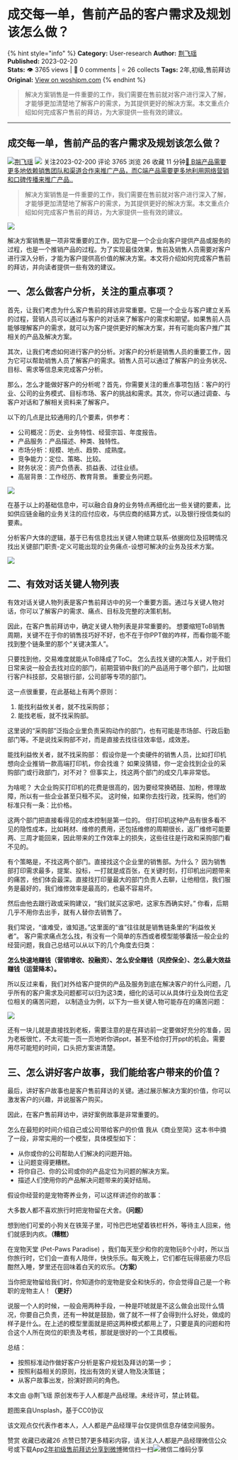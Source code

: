 # 成交每一单，售前产品的客户需求及规划该怎么做？
{% hint style="info" %}
**Category:** User-research
**Author:** [荆飞瑶](https://www.woshipm.com/u/120877)
**Published:** 2023-02-20  
**Stats:** 👁️ 3765 views | 💬 0 comments | ⭐ 26 collects
**Tags:** 2年,初级,售前拜访
**Original:** [View on woshipm.com](https://www.woshipm.com/user-research/5758645.html)
{% endhint %}
> 解决方案销售是一件重要的工作，我们需要在售前就对客户进行深入了解，才能够更加清楚地了解客户的需求，为其提供更好的解决方案。本文重点介绍如何完成客户售前的拜访，为大家提供一些有效的建议。

---

## 成交每一单，售前产品的客户需求及规划该怎么做？

[![](https://image.woshipm.com/wp-files/2022/01/GgDnEtnhHEdmHQTG0cnE.jpg!/both/72x72)](https://www.woshipm.com/u/120877)[荆飞瑶](https://www.woshipm.com/u/120877) ![](https://static.woshipm.com/tag/1101_1@2x.png) 关注2023-02-200 评论 3765 浏览 26 收藏 11 分钟[🔗 B端产品需要更多地依赖销售团队和渠道合作来推广产品，而C端产品需要更多地利用网络营销和口碑传播来推广产品..](https://ke.qidianla.com/courses/bcpm)

> 解决方案销售是一件重要的工作，我们需要在售前就对客户进行深入了解，才能够更加清楚地了解客户的需求，为其提供更好的解决方案。本文重点介绍如何完成客户售前的拜访，为大家提供一些有效的建议。

![](https://image.woshipm.com/wp-files/2023/02/02SQw2mA8Etb2iHdKMWo.jpg)

解决方案销售是一项非常重要的工作，因为它是一个企业向客户提供产品或服务的过程，也是一个推销产品的过程。为了实现最佳效果，售前及销售人员需要对客户进行深入分析，才能为客户提供高价值的解决方案。本文将介绍如何完成客户售前的拜访，并向读者提供一些有效的建议。

## 一、怎么做客户分析，关注的重点事项？

首先，让我们考虑为什么客户售前的拜访非常重要。它是一个企业与客户建立关系的过程，营销人员可以通过与客户的对话来了解客户的需求和期望。如果售前人员能够理解客户的需求，就可以为客户提供更好的解决方案，并有可能向客户推广其相关的产品及解决方案。

其次，让我们考虑如何进行客户的分析。对客户的分析是销售人员的重要工作，因为它可以帮助销售人员了解客户的需求。销售人员可以通过了解客户的业务状况、目标、需求等信息来完成客户分析。

那么，怎么才能做好客户的分析呢？首先，你需要关注的重点事项包括：客户的行业、公司的业务模式、目标市场、客户的挑战和需求。其次，你可以通过调查、与客户对话和了解相关资料来了解客户。

以下的几点是比较通用的几个要素，供参考：

*   公司概况：历史、业务特性、经营宗旨、年度报告。
*   产品服务：产品描述、种类、独特性。
*   市场分析：规模、地点、趋势、成熟度。
*   竞争能力：定位、策略、比较。
*   财务状况：资产负债表、损益表、过往业绩。
*   高层背景：工作经历、教育背景。 重要业务问题。

![](https://image.woshipm.com/wp-files/2023/02/CfZQGjGkaeoWnFosQRYX.png)

在基于以上的基础信息中，可以融合自身的业务特点再细化出一些关键的要素，比如供应链金融的业务关注的应付应收，与供应商的结算方式，以及银行授信类似的要素。

分析客户大体的逻辑，基于已有信息找出关键人物建立联系-依据岗位及招聘情况找出关键部门职责-定义可能出现的业务痛点-设想可解决的业务及技术方案。

![](https://image.woshipm.com/wp-files/2023/02/mE0Q890dScYj5dOQbvDN.png)

## 二、有效对话关键人物列表

有效对话关键人物列表是客户售前拜访中的另一个重要方面。通过与关键人物对话，你可以了解客户的需求、痛点、目标及完整的决策机制。

因此，在客户售前拜访中，确定关键人物列表是非常重要的。 想要缩短ToB销售周期，关键不在于你的销售技巧好不好，也不在于你PPT做的咋样，而看你能不能找到整个链条里的那个“关键决策人”。

只要找到他，交易难度就能从ToB降成了ToC。 怎么去找关键的决策人，对于我们日常来说一般会去找对应的部门，前期营销中我们的产品适用于哪个部门，比如银行客户科技部，交易银行部，公司部等专项的部门。

这一点很重要，在此基础上有两个原则：

1.  能找利益攸关者，就不找采购部；
2.  能找老板，就不找采购部。

这里说的“采购部”泛指企业里负责采购动作的部门，也有可能是市场部、行政后勤部门等。不是说找采购部不对，而是直接去找往往效率低，成效差。

能找利益攸关者，就不找采购部： 假设你是一个卖硬件的销售人员，比如打印机 想向企业推销一款高端打印机，你会找谁？ 如果没猜错，你一定会找到企业的采购部门或行政部门，对不对？ 但事实上，找这两个部门的成交几率非常低。

为啥呢？ 大企业购买打印机的花费是很高的，因为要经常换硒鼓、加粉，修理故障，所以有一些企业甚至只租不买。 这时候，如果你去找行政，找采购，他们的标准只有一条：比价格。

这两个部门把直接看得见的成本控制是第一位的。 但打印机这种产品有很多看不见的隐性成本，比如耗材、维修的费用，还包括维修的周期很长，返厂维修可能要两、三周才能回来，因此带来的工作效率上的损失，这些往往是行政和采购部门看不见的。

有个策略是，不找这两个部门。直接找这个企业里的销售部。为什么？ 因为销售部打印需求最多，提案、投标，一打就是成百张，在关键时刻，打印机出问题带来的痛苦，他们体会最深。直接找打印量最大的部门负责人去聊，让他相信，我们服务是最好的，我们维修效率是最高的，也最不容易坏。

然后由他去跟行政或采购建议，“我们就买这家吧，这家东西确实好。” 你看，后期几乎不用你去出手，就有人替你去销售了。

我们常说，“谁难受，谁知道。”这里面的“谁”往往就是销售链条里的“利益攸关者”。 客户需求痛点怎么找，有没有一个简单的东西或者模型能够囊括一般企业的经营问题，我自己总结可以从以下的几个角度去归类：

**怎么快速地赚钱（营销增收、投融资）、怎么安全赚钱（风控保全）、怎么最大效益赚钱（运营降本）。**

所以反过来看，我们对外给客户提供的产品及服务到底在解决客户的什么问题，几乎所有的客户需求及问题都可以归为这3类，细化的话可以从具体行业及岗位去定位相关的痛苦问题， 以制造业为例，以下为一些关键人物可能存在的痛苦问题：

![](https://image.woshipm.com/wp-files/2023/02/HadNmQ2EV7XGb4iBDb9d.png)

还有一块儿就是直接找到老板，需要注意的是在拜访前一定要做好充分的准备，因为老板很忙，不太可能一页一页地听你讲ppt，甚至不给你打开ppt的机会。需要用尽可能短的时间，口头把方案讲清楚。

## 三、怎么讲好客户故事，我们能给客户带来的价值？

最后，讲好客户故事也是客户售前拜访的关键。通过展示解决方案的价值，你可以激发客户的兴趣，并说服客户购买。

因此，在客户售前拜访中，讲好案例故事是非常重要的。

怎么在最短的时间介绍自己或公司带给客户的价值 我从《商业至简》这本书中摘了一段，非常实用的一个模型，具体模型如下：

*   从你或你的公司帮助人们解决的问题开始。
*   让问题变得更糟糕。
*   将你自己、你的公司或你的产品定位为问题的解决方案。
*   描述人们使用你的产品解决问题带来的美好结局。

假设你经营的是宠物寄养业务，可以这样讲述你的故事：

大多数人都不喜欢旅行时把宠物留在犬舍。**（问题）**

想到他们可爱的小狗关在铁笼子里，可怜巴巴地望着铁栏杆外，等待主人回来，他们就感到内疚。**（糟糕）**

在宠物天堂 (Pet-Paws Paradise) ，我们每天至少和你的宠物玩8个小时，所以当你旅行时，它们会一直有人陪伴，快快乐乐。每天晚上，它们都在玩得筋疲力尽后酣然入睡，梦里还在回味着白天的欢乐。**（方案）**

当你把宠物留给我们时，你知道你的宠物是安全和快乐的，你会觉得自己是一个称职的宠物主人！**（更好）**

说服一个人的时候，一般会用两种手段，一种是吓唬就是不这么做会出现什么情况，你要自己负责，还有一种就是鼓励，做了就不一样了会得到什么好处，做成的样子是什么。在上述的模型里面就是把这两种模式都用上了，只要是真的问题和符合这个人所在岗位的职责及考核，那就是很好的一个工具模板。

总结：

*   按照标准动作做好客户分析是客户规划及拜访的第一步；
*   按照利益相关的原则，找出有效的关键人物及决策链；
*   从客户故事出发，扮演好顾问的角色。

本文由 @荆飞瑶 原创发布于人人都是产品经理。未经许可，禁止转载。

题图来自Unsplash，基于CC0协议

该文观点仅代表作者本人，人人都是产品经理平台仅提供信息存储空间服务。

赞赏 收藏已收藏26 点赞已赞7更多精彩内容，请关注人人都是产品经理微信公众号或下载App[2年](https://www.woshipm.com/tag/2%e5%b9%b4)[初级](https://www.woshipm.com/tag/%e5%88%9d%e7%ba%a7)[售前拜访](https://www.woshipm.com/tag/%e5%94%ae%e5%89%8d%e6%8b%9c%e8%ae%bf)[分享到微博](https://service.weibo.com/share/share.php?appkey=2775287854&title=成交每一单，售前产品的客户需求及规划该怎么做？&url=https://www.woshipm.com/user-research/5758645.html&pic=https://image.woshipm.com/wp-files/2023/02/02SQw2mA8Etb2iHdKMWo.jpg)微信扫一扫![微信二维码](https://api.pwmqr.com/qrcode/create/?url=https://www.woshipm.com/user-research/5758645.html)分享